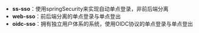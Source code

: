 * **ss-sso**：使用springSecurity来实现自动单点登录，非前后端分离
* **web-sso**：前后端分离的单点登录与单点登出
* **oidc-sso**：拥有独立用户体系的系统，使用OIDC协议的单点登录与单点登出

